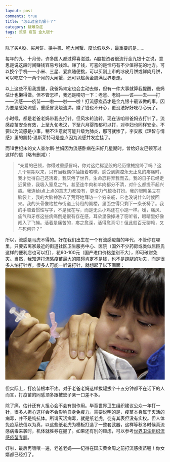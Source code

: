 ```yaml
---
layout: post
comments: true
title: "怎么过金九银十？"
category: 疑难杂症
tags: 流感 疫苗 金九银十
---
```


除了买A股、买月饼、换手机、吃大闸蟹、度长假以外，最重要的是……

每年的九、十月份，许多国人都过得喜滋滋。A股投资者很流行金九银十之说，意思是说这段时间赚钱容易亏钱难。赚了钱，可喜的是恰巧有不少值得花的地方。可以换个手机——小米、三星、爱疯随便挑，可以买刚上市的冰皮月饼或鲜肉月饼，可以吃它个一两个月的大闸蟹，还可以趁黄金周满世界走走。

以上这些不用我提醒，我爸妈肯定也会主动去做，但有一件大事就算我提醒，爸妈估计也懒得做。但不管怎样，我还是唠叨一下：老爸、老妈——该——去——打——流感——疫苗——啦——啦——啦！打流感疫苗才是金九银十最该做的事，因为要是感染流感，重感冒发烧流涕，赚了钱也不开心，更没法好好吃尽心玩了。

小时候，都是老爸老妈带我去打针。但风水轮流转，现在该咱带爸妈去打针了。流感疫苗安全有效，上至九旬老汉，下至六月婴孩都可以打，对孕妇也同样安全。不要以为流感是小事，稍不注意就可能升级为肺炎，那可就惨了。李安版《理智与情感》里的凯特·温斯莱特可是差点因为流感并发症挂了。

而18世纪末的文人查尔斯·兰姆因为流感卧病在床好几星期时，曾给好友巴顿写过这样的信（略有删减）：

> “亲爱的巴顿，你得过重感冒吗，你对这烂稀泥般的经历缴械投降了吗？这几个星期以来，只有当我偶尔抽搐着咳嗽，感受到胸腔永无止息的疼痛时，我才觉得自己还活着。我厌倦了世界，生命恐将弃我而去。我的日子已经走近黄昏，我吸入窒息之气，甚至连牛肉和羊肉都分不清，对什么都提不起兴趣。我连给i点上点的意志力都没有，更没力气梳妆打扮。我的眼睛呆立在脑袋上，我的大脑神游去了荒野地拜访一个穷亲戚，它也没说什么时候回来。我的头骨像格拉布街道上待租的阁楼，里面空得只剩下一条长椅了。我的手顺着惯性写字，不是我在写，而是无头小鸡还在小跑一样。嗳，痛风、疝气和牙疼这些病痛倒是很有存在感，耳朵里像掉进了窃听者，眼睛里好像闯入了飞蝇。活着是痛苦的，疼之愈深，活得愈真切！但此般百无聊赖，又与死何异？”

所以，流感是马虎不得的。好在我们出生在一个有流感疫苗的年代，不管你在哪里，只要去离家最近的街道社区卫生服务中心、医院（国外不少药房或类似屈臣氏这样的便利店也可以打），花60-100元（国产进口价格差别不大），即可破财免灾。当然，我知道打流感疫苗最大的障碍肯定不是钱，也不是跑腿的功夫，而是很多人怕打针疼。很多人可能一听说打针，就想起了以下画面：
![打流感疫苗](/images/flushot.jpg)

但实际上，打疫苗根本不疼。对于老爸老妈这样拔罐拔个十五分钟都不在话下的人而言，打疫苗的同感顶多跟被蚊子亲一口差不多。

除了痛，估计还有人担心会不会有副作用。毕竟世界卫生组织建议公众一年打一针，很多人担心这样会不会影响自身免疫力。需要说明的是，疫苗本身属于灭活的病毒，并不是纯抗体。所谓灭活病毒，就是纸老虎，徒有其表但没有实权。但人体免疫系统信以为真，以这些纸老虎为模板打造了一整套武器，这样等秋冬时候真流感病毒来袭时，机体就胜券在握了。如果还有别的顾虑，可以参考[世界卫生组织流感疫苗专题](http://www.who.int/mediacentre/factsheets/fs211/zh/)。

好啦，最后再嚷嚷一遍，老爸老妈——记得在国庆黄金周之前打流感疫苗喔！你女婿都已经打了。